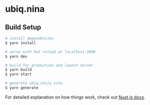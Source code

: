 # ubiq.nina

## Build Setup

```bash
# install dependencies
$ yarn install

# serve with hot reload at localhost:3000
$ yarn dev

# build for production and launch server
$ yarn build
$ yarn start

# generate ubiq.ninja site
$ yarn generate
```

For detailed explanation on how things work, check out [Nuxt.js docs](https://nuxtjs.org).
